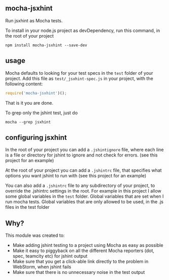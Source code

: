 mocha-jsxhint
------------

Run jsxhint as Mocha tests.

To install in your node.js project as devDependency, run this command, in the root of your project
```
npm install mocha-jsxhint --save-dev
```

usage
-----
Mocha defaults to looking for your test specs in the `test` folder of your project.
Add this file as `test/_jsxhint-spec.js` in your project, with the following content:

```js
require('mocha-jsxhint')();
```

That is it you are done.

To grep only the jshint test, just do
```
mocha --grep jsxhint
```

configuring jsxhint
------------------
In the root of your project you can add a `.jshintignore` file, where each line is a file or directory for jshint to ignore
and not check for errors. (see this project for an example)

At the root of your project you can add a `.jshintrc` file, that specifies what options you want jshint to run with
(see this project for an example)

You can also add a `.jshintrc` file to any subdirectory of your project, to override the .jshintrc settings in the root.
For example in this project I allow some global variables in the `test` folder. Global variables that are set when I
run mocha tests. Global variables that are only allowed to be used, in the .js files in the test folder

Why?
---
This module was created to:

- Make adding jshint testing to a project using Mocha as easy as possible
- Make it easy to piggyback on all the different Mocha reporters (dot, spec, teamcity etc) for jshint output
- Make sure that you get a click-able link directly to the problem in WebStorm, when jshint fails
- Make sure that there is no unnecessary noise in the test output
